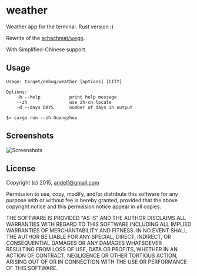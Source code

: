 # weather

Weather app for the terminal. Rust version :)

Rewrite of the [schachmat/wego](https://github.com/schachmat/wego).

With Simplified-Chinese support.

## Usage

```
Usage: target/debug/weather [options] [CITY]

Options:
    -h --help           print help message
    --zh                use zh-cn locale
    -d --days DAYS      number of days in output
```

    $> cargo run --zh Guangzhou


## Screenshots

![Screenshots](http://i.imgur.com/xgRuPic.png?1)

## License

Copyright (c) 2015,  <andelf@gmail.com>

Permission to use, copy, modify, and/or distribute this software for any purpose
with or without fee is hereby granted, provided that the above copyright notice
and this permission notice appear in all copies.

THE SOFTWARE IS PROVIDED "AS IS" AND THE AUTHOR DISCLAIMS ALL WARRANTIES WITH
REGARD TO THIS SOFTWARE INCLUDING ALL IMPLIED WARRANTIES OF MERCHANTABILITY AND
FITNESS. IN NO EVENT SHALL THE AUTHOR BE LIABLE FOR ANY SPECIAL, DIRECT,
INDIRECT, OR CONSEQUENTIAL DAMAGES OR ANY DAMAGES WHATSOEVER RESULTING FROM LOSS
OF USE, DATA OR PROFITS, WHETHER IN AN ACTION OF CONTRACT, NEGLIGENCE OR OTHER
TORTIOUS ACTION, ARISING OUT OF OR IN CONNECTION WITH THE USE OR PERFORMANCE OF
THIS SOFTWARE.
